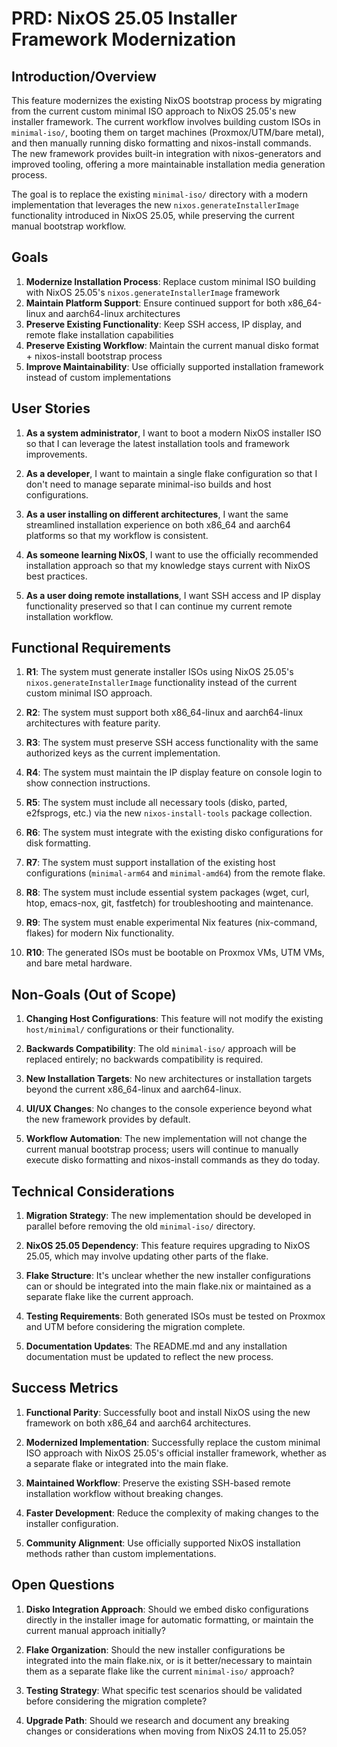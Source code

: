 # PRD: NixOS 25.05 Installer Framework Modernization

## Introduction/Overview

This feature modernizes the existing NixOS bootstrap process by migrating from the current custom minimal ISO approach to NixOS 25.05's new installer framework. The current workflow involves building custom ISOs in `minimal-iso/`, booting them on target machines (Proxmox/UTM/bare metal), and then manually running disko formatting and nixos-install commands. The new framework provides built-in integration with nixos-generators and improved tooling, offering a more maintainable installation media generation process.

The goal is to replace the existing `minimal-iso/` directory with a modern implementation that leverages the new `nixos.generateInstallerImage` functionality introduced in NixOS 25.05, while preserving the current manual bootstrap workflow.

## Goals

1. **Modernize Installation Process**: Replace custom minimal ISO building with NixOS 25.05's `nixos.generateInstallerImage` framework
2. **Maintain Platform Support**: Ensure continued support for both x86_64-linux and aarch64-linux architectures
3. **Preserve Existing Functionality**: Keep SSH access, IP display, and remote flake installation capabilities
4. **Preserve Existing Workflow**: Maintain the current manual disko format + nixos-install bootstrap process
5. **Improve Maintainability**: Use officially supported installation framework instead of custom implementations

## User Stories

1. **As a system administrator**, I want to boot a modern NixOS installer ISO so that I can leverage the latest installation tools and framework improvements.

2. **As a developer**, I want to maintain a single flake configuration so that I don't need to manage separate minimal-iso builds and host configurations.

3. **As a user installing on different architectures**, I want the same streamlined installation experience on both x86_64 and aarch64 platforms so that my workflow is consistent.

4. **As someone learning NixOS**, I want to use the officially recommended installation approach so that my knowledge stays current with NixOS best practices.

5. **As a user doing remote installations**, I want SSH access and IP display functionality preserved so that I can continue my current remote installation workflow.

## Functional Requirements

1. **R1**: The system must generate installer ISOs using NixOS 25.05's `nixos.generateInstallerImage` functionality instead of the current custom minimal ISO approach.

2. **R2**: The system must support both x86_64-linux and aarch64-linux architectures with feature parity.

3. **R3**: The system must preserve SSH access functionality with the same authorized keys as the current implementation.

4. **R4**: The system must maintain the IP display feature on console login to show connection instructions.

5. **R5**: The system must include all necessary tools (disko, parted, e2fsprogs, etc.) via the new `nixos-install-tools` package collection.

6. **R6**: The system must integrate with the existing disko configurations for disk formatting.

7. **R7**: The system must support installation of the existing host configurations (`minimal-arm64` and `minimal-amd64`) from the remote flake.

8. **R8**: The system must include essential system packages (wget, curl, htop, emacs-nox, git, fastfetch) for troubleshooting and maintenance.

9. **R9**: The system must enable experimental Nix features (nix-command, flakes) for modern Nix functionality.

10. **R10**: The generated ISOs must be bootable on Proxmox VMs, UTM VMs, and bare metal hardware.

## Non-Goals (Out of Scope)

1. **Changing Host Configurations**: This feature will not modify the existing `host/minimal/` configurations or their functionality.

2. **Backwards Compatibility**: The old `minimal-iso/` approach will be replaced entirely; no backwards compatibility is required.

3. **New Installation Targets**: No new architectures or installation targets beyond the current x86_64-linux and aarch64-linux.

4. **UI/UX Changes**: No changes to the console experience beyond what the new framework provides by default.

5. **Workflow Automation**: The new implementation will not change the current manual bootstrap process; users will continue to manually execute disko formatting and nixos-install commands as they do today.

## Technical Considerations

1. **Migration Strategy**: The new implementation should be developed in parallel before removing the old `minimal-iso/` directory.

2. **NixOS 25.05 Dependency**: This feature requires upgrading to NixOS 25.05, which may involve updating other parts of the flake.

3. **Flake Structure**: It's unclear whether the new installer configurations can or should be integrated into the main flake.nix or maintained as a separate flake like the current approach.

4. **Testing Requirements**: Both generated ISOs must be tested on Proxmox and UTM before considering the migration complete.

5. **Documentation Updates**: The README.md and any installation documentation must be updated to reflect the new process.

## Success Metrics

1. **Functional Parity**: Successfully boot and install NixOS using the new framework on both x86_64 and aarch64 architectures.

2. **Modernized Implementation**: Successfully replace the custom minimal ISO approach with NixOS 25.05's official installer framework, whether as a separate flake or integrated into the main flake.

3. **Maintained Workflow**: Preserve the existing SSH-based remote installation workflow without breaking changes.

4. **Faster Development**: Reduce the complexity of making changes to the installer configuration.

5. **Community Alignment**: Use officially supported NixOS installation methods rather than custom implementations.

## Open Questions

1. **Disko Integration Approach**: Should we embed disko configurations directly in the installer image for automatic formatting, or maintain the current manual approach initially?

2. **Flake Organization**: Should the new installer configurations be integrated into the main flake.nix, or is it better/necessary to maintain them as a separate flake like the current `minimal-iso/` approach?

3. **Testing Strategy**: What specific test scenarios should be validated before considering the migration complete?

4. **Upgrade Path**: Should we research and document any breaking changes or considerations when moving from NixOS 24.11 to 25.05?
